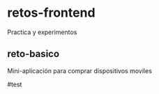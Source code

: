 # retos-frontend

Practica y experimentos

## reto-basico

Mini-aplicación para comprar dispositivos moviles

#test
